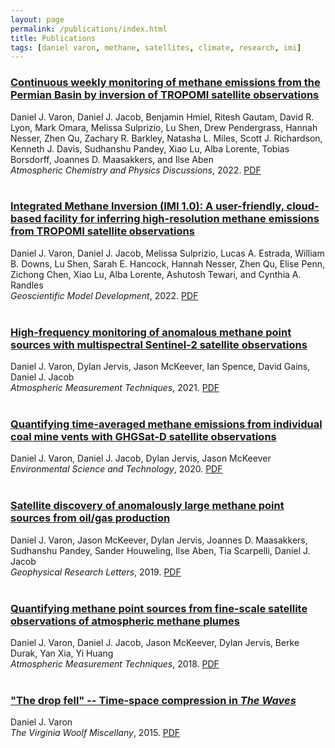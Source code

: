 ```yaml
---
layout: page
permalink: /publications/index.html
title: Publications
tags: [daniel varon, methane, satellites, climate, research, imi]
---
```


### <a href="https://acp.copernicus.org/preprints/acp-2022-749/" target="_blank">Continuous weekly monitoring of methane emissions from the Permian Basin by inversion of TROPOMI satellite observations</a>

Daniel J. Varon, Daniel J. Jacob, Benjamin Hmiel, Ritesh Gautam, David R. Lyon, Mark Omara, Melissa Sulprizio, Lu Shen, Drew Pendergrass, Hannah Nesser, Zhen Qu, Zachary R. Barkley, Natasha L. Miles, Scott J. Richardson, Kenneth J. Davis, Sudhanshu Pandey, Xiao Lu, Alba
Lorente, Tobias Borsdorff, Joannes D. Maasakkers, and Ilse Aben <br>
<em>Atmospheric Chemistry and Physics Discussions</em>, 2022. <a href="https://acp.copernicus.org/preprints/acp-2022-749/acp-2022-749.pdf" target="_blank">PDF</a>
<br>
<br>

### <a href="https://gmd.copernicus.org/articles/15/5787/2022/gmd-15-5787-2022.html" target="_blank">Integrated Methane Inversion (IMI 1.0): A user-friendly, cloud-based facility for inferring high-resolution methane emissions from TROPOMI satellite observations</a>

Daniel J. Varon, Daniel J. Jacob, Melissa Sulprizio, Lucas A. Estrada, William B. Downs, Lu Shen, Sarah E. Hancock, Hannah Nesser, Zhen Qu, Elise Penn, Zichong Chen, Xiao Lu, Alba Lorente, Ashutosh Tewari, and Cynthia A. Randles <br>
<em>Geoscientific Model Development</em>, 2022. <a href="https://gmd.copernicus.org/articles/15/5787/2022/gmd-15-5787-2022.pdf" target="_blank">PDF</a>
<br>
<br>

### <a href="https://amt.copernicus.org/articles/14/2771/2021/amt-14-2771-2021.html" target="_blank">High-frequency monitoring of anomalous methane point sources with multispectral Sentinel-2 satellite observations</a>

Daniel J. Varon, Dylan Jervis, Jason McKeever, Ian Spence, David Gains, Daniel J. Jacob <br>
<em>Atmospheric Measurement Techniques</em>, 2021. <a href="https://amt.copernicus.org/articles/14/2771/2021/amt-14-2771-2021.pdf" target="_blank">PDF</a>
<br>
<br>

### <a href="https://pubs.acs.org/doi/abs/10.1021/acs.est.0c01213" target="_blank">Quantifying time-averaged methane emissions from individual coal mine vents with GHGSat-D satellite observations</a>

Daniel J. Varon, Daniel J. Jacob, Dylan Jervis, Jason McKeever <br>
<em>Environmental Science and Technology</em>, 2020. <a href="https://pubs.acs.org/doi/pdf/10.1021/acs.est.0c01213" target="_blank">PDF</a>
<br>
<br>

### <a href="https://agupubs.onlinelibrary.wiley.com/doi/abs/10.1029/2019GL083798" target="_blank">Satellite discovery of anomalously large methane point sources from oil/gas production</a>

Daniel J. Varon, Jason McKeever, Dylan Jervis, Joannes D. Maasakkers, Sudhanshu Pandey, Sander Houweling, Ilse Aben, Tia Scarpelli, Daniel J. Jacob <br>
<em>Geophysical Research Letters</em>, 2019. <a href="https://agupubs.onlinelibrary.wiley.com/doi/epdf/10.1029/2019GL083798" target="_blank">PDF</a>
<br>
<br>

### <a href="https://doi.org/10.5194/amt-11-5673-2018" target="_blank">Quantifying methane point sources from fine-scale satellite observations of atmospheric methane plumes</a>

Daniel J. Varon, Daniel J. Jacob, Jason McKeever, Dylan Jervis, Berke Durak, Yan Xia, Yi Huang <br>
<em>Atmospheric Measurement Techniques</em>, 2018. <a href="https://amt.copernicus.org/articles/11/5673/2018/amt-11-5673-2018.pdf" target="_blank">PDF</a>
<br>
<br>

### <a href="https://virginiawoolfmiscellany.wordpress.com/virginia-woolf-miscellany-fall-2014winter-2015-issue-86/" target="_blank">"The drop fell" -- Time-space compression in <em>The Waves</em></a>

Daniel J. Varon <br>
<em>The Virginia Woolf Miscellany</em>, 2015. <a href="/papers/vwm86fall2014winter2015.pdf" target="_blank">PDF</a>
<br>
<br>

<!---
### [Do GCMs predict the climate... or macroweather?](https://doi.org/10.5194/esd-4-439-2013)

Shaun Lovejoy, Daniel Schertzer, Daniel J. Varon <br>
<em>Earth System Dynamics</em>, 2013. [PDF](lovejoy_etal_2013_esd.pdf)
<br>
<br>
-->
